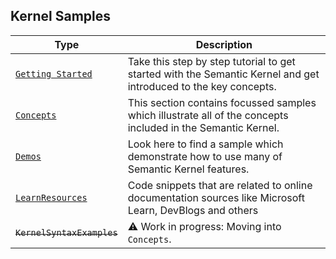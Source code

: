 ## Kernel Samples

| Type                                            | Description                                                                                                     |
| ----------------------------------------------- | --------------------------------------------------------------------------------------------------------------- |
| [`Getting Started`](./GettingStarted/README.md) | Take this step by step tutorial to get started with the Semantic Kernel and get introduced to the key concepts. |
| [`Concepts`](./Concepts/README.md)              | This section contains focussed samples which illustrate all of the concepts included in the Semantic Kernel.    |
| [`Demos`](./Demos/README.md)                    | Look here to find a sample which demonstrate how to use many of Semantic Kernel features.                       |
| [`LearnResources`](./LearnResources/README.md)  | Code snippets that are related to online documentation sources like Microsoft Learn, DevBlogs and others        |
| <strike>`KernelSyntaxExamples`</strike>         | ⚠️ Work in progress: Moving into `Concepts`.                                                                    |
